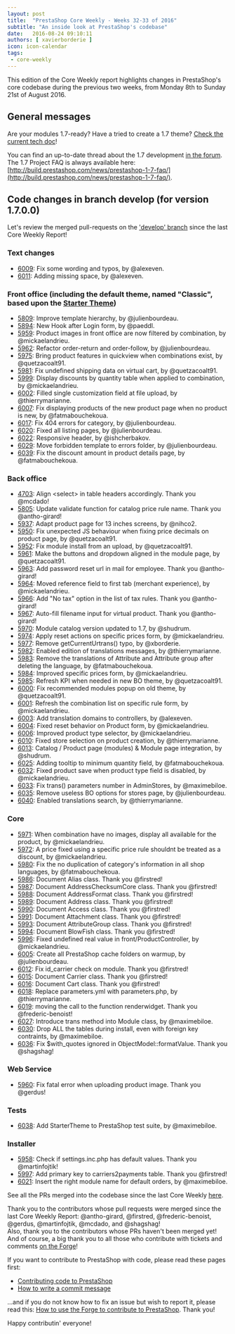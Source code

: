 ```yaml
---
layout: post
title:  "PrestaShop Core Weekly - Weeks 32-33 of 2016"
subtitle: "An inside look at PrestaShop's codebase"
date:   2016-08-24 09:10:11
authors: [ xavierborderie ]
icon: icon-calendar
tags:
 - core-weekly
---
```


This edition of the Core Weekly report highlights changes in PrestaShop's core codebase during the previous two weeks, from Monday 8th to Sunday 21st of August 2016.


## General messages

Are your modules 1.7-ready? Have a tried to create a 1.7 theme? [Check the current tech doc](https://github.com/PrestaShop/docs)!

You can find an up-to-date thread about the 1.7 development [in the forum](https://www.prestashop.com/forums/topic/480580-want-to-know-more-about-17/).<br/>
The 1.7 Project FAQ is always available here: [http://build.prestashop.com/news/prestashop-1-7-faq/](http://build.prestashop.com/news/prestashop-1-7-faq/).


## Code changes in branch develop (for version 1.7.0.0)

Let's review the merged pull-requests on the ['develop' branch](https://github.com/PrestaShop/PrestaShop/tree/develop) since the last Core Weekly Report!



### Text changes

 * [6009](https://github.com/PrestaShop/PrestaShop/pull/6009): Fix some wording and typos, by @alexeven.
 * [6011](https://github.com/PrestaShop/PrestaShop/pull/6011): Adding missing space, by @alexeven.

 
### Front office (including the default theme, named "Classic", based upon the [Starter Theme](https://github.com/PrestaShop/PrestaShop/tree/develop/themes/classic))

 * [5809](https://github.com/PrestaShop/PrestaShop/pull/5809): Improve template hierarchy, by @julienbourdeau.
 * [5894](https://github.com/PrestaShop/PrestaShop/pull/5894): New Hook after Login form, by @paeddl.
 * [5959](https://github.com/PrestaShop/PrestaShop/pull/5959): Product images in front office are now filtered by combination, by @mickaelandrieu.
 * [5962](https://github.com/PrestaShop/PrestaShop/pull/5962): Refactor order-return and order-follow, by @julienbourdeau.
 * [5975](https://github.com/PrestaShop/PrestaShop/pull/5975): Bring product features in quickview when combinations exist, by @quetzacoalt91.
 * [5981](https://github.com/PrestaShop/PrestaShop/pull/5981): Fix undefined shipping data on virtual cart, by @quetzacoalt91.
 * [5999](https://github.com/PrestaShop/PrestaShop/pull/5999): Display discounts by quantity table when applied to combination, by @mickaelandrieu.
 * [6002](https://github.com/PrestaShop/PrestaShop/pull/6002): Filled single customization field at file upload, by @thierrymarianne.
 * [6007](https://github.com/PrestaShop/PrestaShop/pull/6007): Fix displaying products of the new product page when no product is new, by @fatmabouchekoua.
 * [6017](https://github.com/PrestaShop/PrestaShop/pull/6017): Fix 404 errors for category, by @julienbourdeau.
 * [6020](https://github.com/PrestaShop/PrestaShop/pull/6020): Fixed all listing pages, by @julienbourdeau.
 * [6022](https://github.com/PrestaShop/PrestaShop/pull/6022): Responsive header, by @ishcherbakov.
 * [6029](https://github.com/PrestaShop/PrestaShop/pull/6029): Move forbidden template to errors folder, by @julienbourdeau.
 * [6039](https://github.com/PrestaShop/PrestaShop/pull/6039): Fix the discount amount in product details page, by @fatmabouchekoua.
 

### Back office

 * [4703](https://github.com/PrestaShop/PrestaShop/pull/4703): Align \<select\> in table headers accordingly. Thank you @mcdado!
 * [5805](https://github.com/PrestaShop/PrestaShop/pull/5805): Update validate function for catalog price rule name. Thank you @antho-girard!
 * [5937](https://github.com/PrestaShop/PrestaShop/pull/5937): Adapt product page for 13 inches screens, by @nihco2.
 * [5950](https://github.com/PrestaShop/PrestaShop/pull/5950): Fix unexpected JS behaviour when fixing price decimals on product page, by @quetzacoalt91.
 * [5952](https://github.com/PrestaShop/PrestaShop/pull/5952): Fix module install from an upload, by @quetzacoalt91.
 * [5961](https://github.com/PrestaShop/PrestaShop/pull/5961): Make the buttons and dropdown aligned in the module page, by @quetzacoalt91.
 * [5963](https://github.com/PrestaShop/PrestaShop/pull/5963): Add password reset url in mail for employee. Thank you @antho-girard!
 * [5964](https://github.com/PrestaShop/PrestaShop/pull/5964): Moved reference field to first tab (merchant experience), by @mickaelandrieu.
 * [5966](https://github.com/PrestaShop/PrestaShop/pull/5966): Add "No tax" option in the list of tax rules. Thank you @antho-girard!
 * [5967](https://github.com/PrestaShop/PrestaShop/pull/5967): Auto-fill filename input for virtual product. Thank you @antho-girard!
 * [5970](https://github.com/PrestaShop/PrestaShop/pull/5970): Module catalog version updated to 1.7, by @shudrum.
 * [5974](https://github.com/PrestaShop/PrestaShop/pull/5974): Apply reset actions on specific prices form, by @mickaelandrieu.
 * [5977](https://github.com/PrestaShop/PrestaShop/pull/5977): Remove getCurrentUrtrans() typo, by @xborderie.
 * [5982](https://github.com/PrestaShop/PrestaShop/pull/5982): Enabled edition of translations messages, by @thierrymarianne.
 * [5983](https://github.com/PrestaShop/PrestaShop/pull/5983): Remove the translations of Attribute and Attribute group after deleting the language, by @fatmabouchekoua.
 * [5984](https://github.com/PrestaShop/PrestaShop/pull/5984): Improved specific prices form, by @mickaelandrieu.
 * [5985](https://github.com/PrestaShop/PrestaShop/pull/5985): Refresh KPI when needed in new BO theme, by @quetzacoalt91.
 * [6000](https://github.com/PrestaShop/PrestaShop/pull/6000): Fix recommended modules popup on old theme, by @quetzacoalt91.
 * [6001](https://github.com/PrestaShop/PrestaShop/pull/6001): Refresh the combination list on specific rule form, by @mickaelandrieu.
 * [6003](https://github.com/PrestaShop/PrestaShop/pull/6003): Add translation domains to controllers, by @alexeven.
 * [6004](https://github.com/PrestaShop/PrestaShop/pull/6004): Fixed reset behavior on Product form, by @mickaelandrieu.
 * [6006](https://github.com/PrestaShop/PrestaShop/pull/6006): Improved product type selector, by @mickaelandrieu.
 * [6010](https://github.com/PrestaShop/PrestaShop/pull/6010): Fixed store selection on product creation, by @thierrymarianne.
 * [6013](https://github.com/PrestaShop/PrestaShop/pull/6013): Catalog / Product page (modules) & Module page integration, by @shudrum.
 * [6025](https://github.com/PrestaShop/PrestaShop/pull/6025): Adding tooltip to minimum quantity field, by @fatmabouchekoua.
 * [6032](https://github.com/PrestaShop/PrestaShop/pull/6032): Fixed product save when product type field is disabled, by @mickaelandrieu.
 * [6033](https://github.com/PrestaShop/PrestaShop/pull/6033): Fix trans() parameters number in AdminStores, by @maximebiloe.
 * [6035](https://github.com/PrestaShop/PrestaShop/pull/6035): Remove useless BO options for stores page, by @julienbourdeau.
 * [6040](https://github.com/PrestaShop/PrestaShop/pull/6040): Enabled translations search, by @thierrymarianne.
 
 
### Core

 * [5971](https://github.com/PrestaShop/PrestaShop/pull/5971): When combination have no images, display all available for the product, by @mickaelandrieu.
 * [5972](https://github.com/PrestaShop/PrestaShop/pull/5972): A price fixed using a specific price rule shouldnt be treated as a discount, by @mickaelandrieu.
 * [5980](https://github.com/PrestaShop/PrestaShop/pull/5980): Fix the no duplication of category's information in all shop languages, by @fatmabouchekoua.
 * [5986](https://github.com/PrestaShop/PrestaShop/pull/5986): Document Alias class. Thank you @firstred!
 * [5987](https://github.com/PrestaShop/PrestaShop/pull/5987): Document AddressChecksumCore class. Thank you @firstred!
 * [5988](https://github.com/PrestaShop/PrestaShop/pull/5988): Document AddressFormat class. Thank you @firstred!
 * [5989](https://github.com/PrestaShop/PrestaShop/pull/5989): Document Address class. Thank you @firstred!
 * [5990](https://github.com/PrestaShop/PrestaShop/pull/5990): Document Access class. Thank you @firstred!
 * [5991](https://github.com/PrestaShop/PrestaShop/pull/5991): Document Attachment class. Thank you @firstred!
 * [5993](https://github.com/PrestaShop/PrestaShop/pull/5993): Document AttributeGroup class. Thank you @firstred!
 * [5994](https://github.com/PrestaShop/PrestaShop/pull/5994): Document BlowFish class. Thank you @firstred!
 * [5996](https://github.com/PrestaShop/PrestaShop/pull/5996): Fixed undefined real value in front/ProductController, by @mickaelandrieu.
 * [6005](https://github.com/PrestaShop/PrestaShop/pull/6005): Create all PrestaShop cache folders on warmup, by @julienbourdeau.
 * [6012](https://github.com/PrestaShop/PrestaShop/pull/6012): Fix id_carrier check on module. Thank you @firstred!
 * [6015](https://github.com/PrestaShop/PrestaShop/pull/6015): Document Carrier class. Thank you @firstred!
 * [6016](https://github.com/PrestaShop/PrestaShop/pull/6016): Document Cart class. Thank you @firstred!
 * [6018](https://github.com/PrestaShop/PrestaShop/pull/6018): Replace parameters.yml with parameters.php, by @thierrymarianne.
 * [6019](https://github.com/PrestaShop/PrestaShop/pull/6019): moving the call to the function renderwidget. Thank you @frederic-benoist!
 * [6027](https://github.com/PrestaShop/PrestaShop/pull/6027): Introduce trans method into Module class, by @maximebiloe.
 * [6030](https://github.com/PrestaShop/PrestaShop/pull/6030): Drop ALL the tables during install, even with foreign key contraints, by @maximebiloe.
 * [6036](https://github.com/PrestaShop/PrestaShop/pull/6036): Fix $with_quotes ignored in ObjectModel::formatValue. Thank you @shagshag!

 
### Web Service

 * [5960](https://github.com/PrestaShop/PrestaShop/pull/5960): Fix fatal error when uploading product image. Thank you @gerdus!
 
 
### Tests
 
 * [6038](https://github.com/PrestaShop/PrestaShop/pull/6038): Add StarterTheme to PrestaShop test suite, by @maximebiloe.
 

### Installer

 * [5958](https://github.com/PrestaShop/PrestaShop/pull/5958): Check if settings.inc.php has default values. Thank you @martinfojtik!
 * [5997](https://github.com/PrestaShop/PrestaShop/pull/5997): Add primary key to carriers2payments table. Thank you @firstred!
 * [6021](https://github.com/PrestaShop/PrestaShop/pull/6021): Insert the right module name for default orders, by @maximebiloe.

 
See all the PRs merged into the codebase since the last Core Weekly [here](https://github.com/PrestaShop/PrestaShop/pulls?utf8=%E2%9C%93&q=is%3Apr%20is%3Aclosed%20merged%3A2016-08-08..2016-08-21%20sort%3Acreated-asc%20base%3Adevelop%20).

Thank you to the contributors whose pull requests were merged since the last Core Weekly Report: @antho-girard, @firstred, @frederic-benoist, @gerdus, @martinfojtik, @mcdado, and @shagshag!  
Also, thank you to the contributors whose PRs haven't been merged yet! And of course, a big thank you to all those who contribute with tickets and comments [on the Forge](http://forge.prestashop.com/browse/BOOM/?selectedTab=com.atlassian.jira.jira-projects-plugin:summary-panel)!

If you want to contribute to PrestaShop with code, please read these pages first:

 * [Contributing code to PrestaShop](http://doc.prestashop.com/display/PS16/Contributing+code+to+PrestaShop)
 * [How to write a commit message](http://doc.prestashop.com/display/PS16/How+to+write+a+commit+message)

...and if you do not know how to fix an issue but wish to report it, please read this: [How to use the Forge to contribute to PrestaShop](http://doc.prestashop.com/display/PS16/How+to+use+the+Forge+to+contribute+to+PrestaShop). Thank you!

Happy contributin' everyone!
